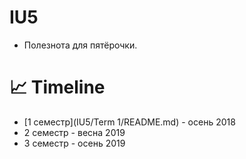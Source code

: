 # IU5
* Полезнота для пятёрочки.

# 📈 Timeline
* [1 семестр](IU5/Term 1/README.md) - осень 2018
* 2 семестр - весна 2019
* 3 семестр - осень 2019
